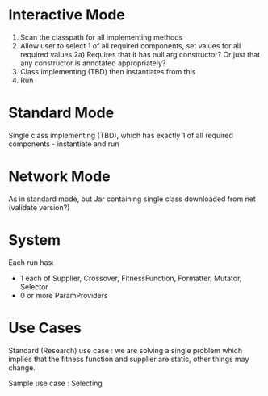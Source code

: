 
Interactive Mode
================
1) Scan the classpath for all implementing methods
2) Allow user to select 1 of all required components, set values for all required values
2a) Requires that it has null arg constructor?  Or just that any constructor is annotated appropriately?
3) Class implementing (TBD) then instantiates from this
4) Run



Standard Mode
=============
Single class implementing (TBD), which has exactly 1 of all required components - instantiate and run


Network Mode
============
As in standard mode, but Jar containing single class downloaded from net
(validate version?)


System
======
Each run has:
* 1 each of Supplier, Crossover, FitnessFunction, Formatter, Mutator, Selector
* 0 or more ParamProviders


Use Cases
=========
Standard (Research) use case : we are solving a single problem which implies that the fitness function and supplier are
static, other things may change.

Sample use case : Selecting 